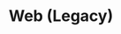 ---
layout: redirect.njk
tags: page
key: legacy_de
title: Web (Legacy)
redirect: /de/design-system/legacy/overview/
parent: design-system_de
order: 70
eleventyExcludeFromCollections: true
---
